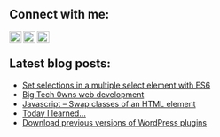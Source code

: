 ## Connect with me:
[<img align="left" alt="Latz | Twitter" width="22px" src="https://cdn.jsdelivr.net/npm/simple-icons@v3/icons/twitter.svg" />](https://twitter.com/Latz)
[<img align="left" alt="Latz | LinkedIn" width="22px" src="https://cdn.jsdelivr.net/npm/simple-icons@v3/icons/linkedin.svg" />](https://www.linkedin.com/in/lutz-schr%C3%B6er-a694a42a/)
[<img align="left" alt="Latz | Xing" width="22px" src="https://cdn.jsdelivr.net/npm/simple-icons@v3/icons/xing.svg" />](https://www.xing.com/profile/Lutz_Schroeer/cv)
<br>

## Latest blog posts:
<!-- BLOG-POST-LIST:START -->
- [Set selections in a multiple select element with ES6](https://elektroelch.net/set-selections-in-a-multiple-select-element-with-es6/)
- [Big Tech 0wns web development](https://elektroelch.net/big-tech-0wns-web-development/)
- [Javascript – Swap classes of an HTML element](https://elektroelch.net/javascript-swap-classes-of-an-html-element/)
- [Today I learned…](https://elektroelch.net/today-i-learned/)
- [Download previous versions of WordPress plugins](https://elektroelch.net/download-previous-versions-wordpress-plugins/)
<!-- BLOG-POST-LIST:END -->

